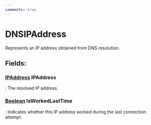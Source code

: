```yaml
---
comments: true
---
```

# DNSIPAddress

Represents an IP address obtained from DNS resolution. 

## **Fields**:
### **[IPAddress](https://learn.microsoft.com/en-us/dotnet/api/System.Net.IPAddress) IPAddress**
: The resolved IP address. 
### **[Boolean](https://learn.microsoft.com/en-us/dotnet/api/System.Boolean) IsWorkedLastTime**
: Indicates whether this IP address worked during the last connection attempt. 